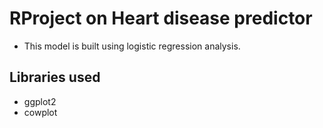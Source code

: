 # RProject on Heart disease predictor
- This model is built using logistic regression analysis.
## Libraries used
- ggplot2
- cowplot
